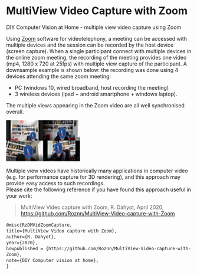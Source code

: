 # MultiView Video Capture with Zoom

DIY Computer Vision at Home  -  multiple view video capture using Zoom


Using [Zoom](https://zoom.us/) software for videotelephony, a meeting can be accessed with multiple devices 
and the session can be recorded by the host device (screen capture). When a single participant connect with multiple devices in the online zoom meeting, 
the recording of the meeting provides one video (mp4, 1280 x 720 at 25fps) with  multiple view capture of the participant. 
A downsample example is shown below: the recording was done using 4 devices attending the same zoom meeting:  
- PC (windows 10, wired broadband, host recording the meeting) 
- 3 wireless devices (ipad + android smartphone + windows laptop).  

The multiple views appearing in the Zoom video are  all well synchronised overall.

<img width="200" alt="multiple video video capture" src="ZoomImageppt.png">
 
Multiple view videos have historically many applications in computer video 
(e.g. for performance capture for 3D rendering), and this approach may 
provide easy access to such recordings.  
Please cite the following reference if you have found this approach useful in your work: 

> MultiView Video capture with Zoom, R. Dahyot, April 2020, https://github.com/Roznn/MultiView-Video-capture-with-Zoom

```
@misc{RzDMVidZoomCapture,
title={MultiView Video capture with Zoom},
author={R. Dahyot},
year={2020},
howpublished = {https://github.com/Roznn/MultiView-Video-capture-with-Zoom},
note={DIY Computer vision at home},
}
```
